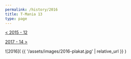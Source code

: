 ```yaml
---
permalink: /history/2016
title: T-Mania 13
type: page
---
```


[< 2015 - 12](/history/2015)

[2017 - 14 >](/history/2017)

![2016]( {{ '/assets/images/2016-plakat.jpg' | relative_url }} )


